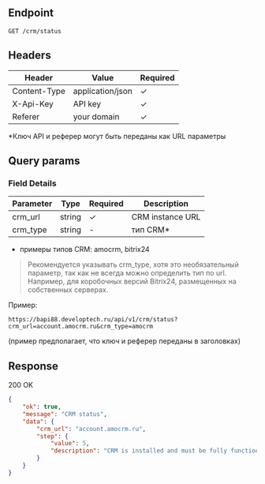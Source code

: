 ## Endpoint
`GET /crm/status`

## Headers
| Header | Value | Required |
|--------|-------|----------|
| Content-Type | application/json | ✓ |
| X-Api-Key | API key | ✓ |
| Referer | your domain | ✓ |

*Ключ API и реферер могут быть переданы как URL параметры

## Query params

### Field Details
| Parameter | Type | Required | Description |
|-----------|------|----------|-------------|
| crm_url | string | ✓ | CRM instance URL |
| crm_type | string | - | тип CRM* |

* примеры типов CRM: amocrm, bitrix24
> Рекомендуется указывать crm_type, хотя это необязательный параметр, так как не всегда можно определить тип по url. Например, для коробочных версий Bitrix24, размещенных на собственных серверах.


Пример:
```
https://bapi88.developtech.ru/api/v1/crm/status?crm_url=account.amocrm.ru&crm_type=amocrm
```
(пример предполагает, что ключ и реферер переданы в заголовках)

## Response
200 OK
```json
{
	"ok": true,
	"message": "CRM status",
	"data": {
		"crm_url": "account.amocrm.ru",
		"step": {
			"value": 5,
			"description": "CRM is installed and must be fully functional"
		}
	}
}
```
